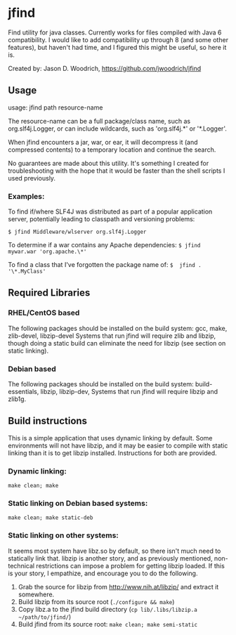 # jfind

Find utility for java classes.  Currently works for files compiled with Java 6 compatibility.
I would like to add compatibility up through 8 (and some other features), but haven't had time, 
and I figured this might be useful, so here it is.

Created by: Jason D. Woodrich, https://github.com/jwoodrich/jfind

## Usage

usage: jfind path resource-name

The resource-name can be a full package/class name, such as org.slf4j.Logger, or can include
wildcards, such as 'org.slf4j.\*' or '\*.Logger'.

When jfind encounters a jar, war, or ear, it will decompress it (and compressed contents)
to a temporary location and continue the search.

No guarantees are made about this utility.  It's something I created for troubleshooting
with the hope that it would be faster than the shell scripts I used previously.

### Examples: 

To find if/where SLF4J was distributed as part of a popular application server, potentially 
leading to classpath and versioning problems:

```$ jfind Middleware/wlserver org.slf4j.Logger```

To determine if a war contains any Apache dependencies:
```$ jfind mywar.war 'org.apache.\*'```

To find a class that I've forgotten the package name of:
```$  jfind . '\*.MyClass'```

## Required Libraries

### RHEL/CentOS based
The following packages should be installed on the build system: gcc, make, zlib-devel, libzip-devel
Systems that run jfind will require zlib and libzip, though doing a static build can eliminate
the need for libzip (see section on static linking).

### Debian based
The following packages should be installed on the build system: build-essentials, libzip, libzip-dev, 
Systems that run jfind will require libzip and zlib1g.

## Build instructions

This is a simple application that uses dynamic linking by default.  Some environments will not have
libzip, and it may be easier to compile with static linking than it is to get libzip installed.
Instructions for both are provided.

### Dynamic linking:

```make clean; make```

### Static linking on Debian based systems:

```make clean; make static-deb```

### Static linking on other systems:

It seems most system have libz.so by default, so there isn't much need to statically link that.
libzip is another story, and as previously mentioned, non-technical restrictions can impose a
problem for getting libzip loaded.  If this is your story, I empathize, and encourage you to
do the following.

1. Grab the source for libzip from http://www.nih.at/libzip/ and extract it somewhere.
2. Build libzip from its source root (```./configure && make```)
3. Copy libz.a to the jfind build directory (```cp lib/.libs/libzip.a ~/path/to/jfind/```)
4. Build jfind from its source root: ```make clean; make semi-static```

